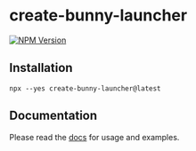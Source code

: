 # create-bunny-launcher

[![NPM Version](https://img.shields.io/npm/v/create-bunny-launcher?color=blue)](https://www.npmjs.com/package/create-bunny-launcher)

## Installation

```shell
npx --yes create-bunny-launcher@latest
```

## Documentation

Please read the [docs](https://bunny-launcher.com/configuration/) for usage and examples.
